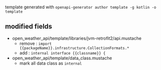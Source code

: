template generated with `openapi-generator author template -g kotlin -o template`

## modified fields

- open_weather_api/template/libraries/jvm-retrofit2/api.mustache
  - remove : `import {{packageName}}.infrastructure.CollectionFormats.*`
  - add : `internal interface {{classname}} {`
- open_weather_api/template/data_class.mustache
  - mark all data class as `internal`
